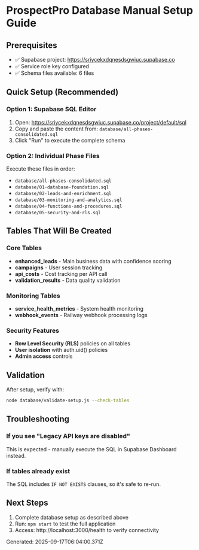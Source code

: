 # ProspectPro Database Manual Setup Guide

## Prerequisites
- ✅ Supabase project: https://sriycekxdqnesdsgwiuc.supabase.co
- ✅ Service role key configured
- ✅ Schema files available: 6 files

## Quick Setup (Recommended)

### Option 1: Supabase SQL Editor
1. Open: https://sriycekxdqnesdsgwiuc.supabase.co/project/default/sql
2. Copy and paste the content from: `database/all-phases-consolidated.sql`
3. Click "Run" to execute the complete schema

### Option 2: Individual Phase Files
Execute these files in order:
- `database/all-phases-consolidated.sql`
- `database/01-database-foundation.sql`
- `database/02-leads-and-enrichment.sql`
- `database/03-monitoring-and-analytics.sql`
- `database/04-functions-and-procedures.sql`
- `database/05-security-and-rls.sql`

## Tables That Will Be Created

### Core Tables
- **enhanced_leads** - Main business data with confidence scoring
- **campaigns** - User session tracking
- **api_costs** - Cost tracking per API call
- **validation_results** - Data quality validation

### Monitoring Tables  
- **service_health_metrics** - System health monitoring
- **webhook_events** - Railway webhook processing logs

### Security Features
- **Row Level Security (RLS)** policies on all tables
- **User isolation** with auth.uid() policies
- **Admin access** controls

## Validation

After setup, verify with:
```bash
node database/validate-setup.js --check-tables
```

## Troubleshooting

### If you see "Legacy API keys are disabled"
This is expected - manually execute the SQL in Supabase Dashboard instead.

### If tables already exist
The SQL includes `IF NOT EXISTS` clauses, so it's safe to re-run.

## Next Steps
1. Complete database setup as described above
2. Run: `npm start` to test the full application
3. Access: http://localhost:3000/health to verify connectivity

Generated: 2025-09-17T06:04:00.371Z
